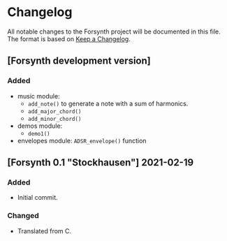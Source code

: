 # Changelog
All notable changes to the Forsynth project will be documented in this file.
The format is based on [Keep a Changelog](https://keepachangelog.com/en/1.0.0/).


## [Forsynth development version]

### Added
- music module:
    - `add_note()` to generate a note with a sum of harmonics.
    - `add_major_chord()`
    - `add_minor_chord()`
- demos module:
    - `demo1()`
- envelopes module: `ADSR_envelope()` function

## [Forsynth 0.1 "Stockhausen"] 2021-02-19

### Added
- Initial commit.

### Changed
- Translated from C.
